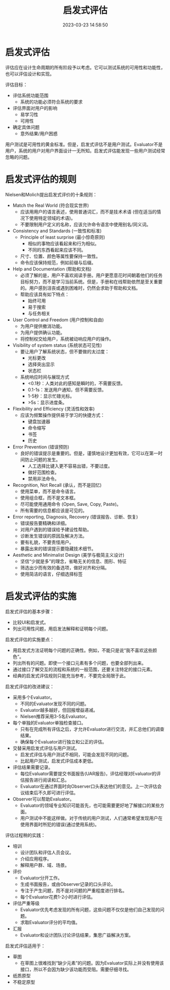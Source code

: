 ﻿---
title: 启发式评估
date: 2023-03-23 14:58:50
summary: 本文介绍人机交互中的启发式评估。
tags:
- 人机交互
- 软件工程
categories:
- 软件工程
---

# 启发式评估

评估应在设计生命周期的所有阶段予以考虑。它可以测试系统的可用性和功能性，也可以评估设计和实现。

评估目标：
- 评估系统功能范围
    - 系统的功能必须符合系统的要求
- 评估界面对用户的影响
    - 易学习性
    - 可用性
- 确定具体问题
    - 意外结果/用户困惑

用户测试是可用性的黄金标准。但是，启发式评估不是用户测试。Evaluator不是用户，系统的用户对用户界面设计一无所知。启发式评估能发现一些用户测试经常忽略的问题。

# 启发式评估的规则

Nielsen和Molich提出启发式评价的十条规则：
- Match the Real World (符合现实世界)
    - 应该用用户的语言表述，使用普通词汇，而不是技术术语 (但在适当的情况下使用特定领域的术语)。
    - 不要限制用户定义的名称，应该允许命令语言中使用别名/同义词。
- Consistency and Standards (一致性和标准)
    - Principle of least surprise (最小惊奇原则)
        - 相似的事物应该看起来和行为相似。
        - 不同的东西看起来应该不同。
    - 尺寸、位置、颜色等属性要保持一致性。
    - 命令应该保持规范，例如前缀与后缀。
- Help and Documentation (帮助和文档)
    - 必须了解的是，用户不喜欢阅读手册。用户更愿意花时间朝着他们的任务目标努力，而不是学习当前系统。但是，手册和在线帮助依然是至关重要的。用户感到沮丧或遇到困难时，仍然会求助于帮助和文档。
    - 帮助应该具有如下特点：
        - 始终可用
        - 易于搜索
        - 与任务相关
- User Control and Freedom (用户控制和自由)
    - 为用户提供撤消功能。
    - 为用户提供确认功能。
    - 将控制权交给用户，系统被动响应用户的操作。
- Visibility of system status (系统状态可见性)
    - 要让用户了解系统状态，但不要做的太过度：
        - 光标更改
        - 选择突出显示
        - 状态栏
    - 系统响应时间与展现方式
        - \<0.1秒：人类对此的感知是瞬时的，不需要反馈。
        - 0.1-1s：发送用户通知，但不需要反馈。
        - 1-5秒：显示忙碌光标。
        - \>5s：显示进度条。
- Flexibility and Efficiency (灵活性和效率)
    - 应该为频繁操作提供易于学习的快捷方式：
        - 键盘加速器
        - 命令缩写
        - 书签
        - 历史
- Error Prevention (错误预防)
    - 良好的错误提示是重要的。但是，谨慎地设计更加有效，它可以在第一时间防止问题的发生。
        - 人工选择比键入更不容易出错，不要过度。
        - 做好范围检查。
        - 禁用非法命令。
- Recognition, Not Recall (承认，而不是回忆)
    - 使用菜单，而不是命令语言。
    - 使用组合框，而不是文本框。
    - 尽可能使用通用命令 (Open, Save, Copy, Paste)。
    - 所有需要的信息都应该是可见的。
- Error reporting, Diagnosis, Recovery (错误报告、诊断、恢复)
    - 错误报告要精确和详细。
    - 对用户遇到的错误给予建设性帮助。
    - 诊断发生错误的原因及解决方法。
    - 要有礼貌，不要责怪用户。
    - 暴露出来的错误提示要隐藏技术细节。
- Aesthetic and Minimalist Design (美学与极简主义设计)
    - 坚信“少就是多”的理念，省略无关的信息、图形、特征
    - 筛选出少而有效的备选项，做好对齐和分隔。
    - 使用简洁的语言，仔细选择标签

# 启发式评估的实施

启发式评估的基本步骤：
- 比较UI和启发式。
- 列出可用性问题，用启发法解释和证明每个问题。

启发式评估的实施要点：
- 用启发式方法证明每个问题的正确性。例如，不能只是说“我不喜欢这些颜色”。
- 列出所有的问题。即使一个接口元素有多个问题，也要全部列出来。
- 通过接口了解交互的流程和系统的一般范围，还要关注特定的接口元素。
- 经典的启发式评估规则只能充当参考，不要完全局限于此。

启发式评估的改进建议：
- 采用多个Evaluator。
    - 不同的Evaluator发现不同的问题。
    - Evaluator越多越好，但回报增益递减。
    - Nielsen推荐采用3-5名Evaluator。
- 每个单独的Evaluator单独检查接口。
    - 只有在完成所有评估之后，才允许Evaluator进行交流，并汇总他们的调查结果。
    - 确保每个Evaluator进行独立和公正的评估。
- 交替采用启发式评估与用户测试。
    - 启发式评估与用户测试不相同，可能会发现不同的问题。
    - 比起用户测试，启发式评估成本更低。
- 评估结果需要记录。
    - 每位Evaluator需要提交书面报告(UAR报告)，评估经理对Evaluator的评估报告进行阅读和汇总。
    - Evaluator在通过界面时向Observer口头表达他们的意见。上一次评估会议结束后不久即可进行评估。
- Observer可以帮助Evaluator。
    - Evaluator的领域专业知识可能首先，也可能需要更好地了解接口的某些方面。
    - 用户测试中不能这样做。对于传统的用户测试，人们通常希望发现用户在使用界面时所犯的错误(通过使用系统)。

评估过程稍的实践：
- 培训
    - 设计团队和评估人员会议。
    - 介绍应用程序。
    - 解释用户群、域、场景。
- 评价
    - Evaluator分开工作。
    - 生成书面报告，或由Observer记录的口头评论。
    - 专注于产生问题，而不是对问题的严重程度进行排名。
    - 每个Evaluator花费1-2小时进行评估。
- 评估严重等级
    - Evaluator优先考虑发现的所有问题，这些问题不仅仅是他们自己发现的问题。
    - 求取Evaluator评分的平均值。
- 汇报
    - Evaluator和设计团队讨论评估结果，集思广益解决方案。

启发式评估适用于：
- 草图
    - 在草图上很难找到“缺少元素”的问题。因为Evaluator实际上并没有使用该接口，所以不会因为缺少该功能而受阻。需要仔细寻找。
- 纸质原型
- 不稳定原型
